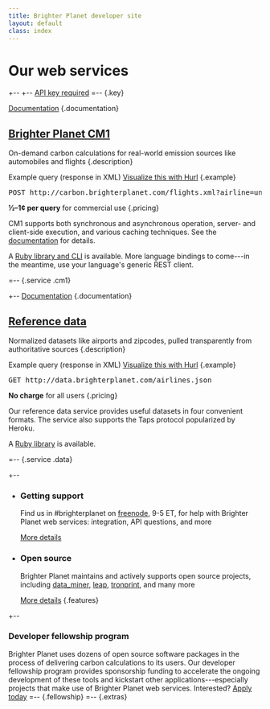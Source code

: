 ```yaml
---
title: Brighter Planet developer site
layout: default
class: index
---
```


# Our web services #

+--
 +--
  [API key required](http://keys.brighterplanet.com)
 =--
 {.key}
 
[Documentation](http://carbon.brighterplanet.com/documentation)
{.documentation}
 
## [Brighter Planet CM1](http://carbon.brighterplanet.com) ##

On-demand carbon calculations for real-world emission sources like automobiles and flights
{.description}

Example query (response in XML) [Visualize this with Hurl](#)
{.example}

<pre>POST http://carbon.brighterplanet.com/flights.xml?airline=united&amp;origin_airport=lax&amp;destination_airport=jfk&amp;seat_class=economy&key=YOUR_KEY
</pre>

**½–1¢ per query** for commercial use
{.pricing}

CM1 supports both synchronous and asynchronous operation, server- and client-side execution, and various caching techniques. See the [documentation](http://carbon.brighterplanet.com/documentation) for details.

A [Ruby library and CLI](http://github.com/brighterplanet/carbon) is available. More language bindings to come---in the meantime, use your language's generic REST client.

=--
{.service .cm1}

+--
[Documentation](http://data.brighterplanet.com/documentation)
{.documentation}

## [Reference data](http://data.brighterplanet.com) ##

Normalized datasets like airports and zipcodes, pulled transparently from authoritative sources
{.description}

Example query (response in XML) [Visualize this with Hurl](#)
{.example}

<pre>GET http://data.brighterplanet.com/airlines.json
</pre>

**No charge** for all users
{.pricing}

Our reference data service provides useful datasets in four convenient formats. The service also supports the Taps protocol popularized by Heroku.

A [Ruby library](http://github.com/brighterplanet/earth) is available.

=--
{.service .data}

+--
*  ### Getting support ###
   Find us in #brighterplanet on [freenode](http://freenode.net), 9-5 ET, for help with Brighter Planet web services: integration, API questions, and more

   [More details](/support.html)

*  ### Open source ###
   Brighter Planet maintains and actively supports open source projects, including [data_miner](http://github.com/seamusabshere/data_miner), [leap](http://github.com/rossmeissl/leap), [tronprint](http://github.com/brighterplanet/tronprint), and many more

   [More details](/projects.html)
{.features}

+--
### Developer fellowship program ###
Brighter Planet uses dozens of open source software packages in the process of delivering carbon calculations to its users. Our developer fellowship program provides sponsorship funding to accelerate the ongoing development of these tools and kickstart other applications---especially projects that make use of Brighter Planet web services. Interested? [Apply today](/fellowship.html)
=--
{.fellowship}
=--
{.extras}
